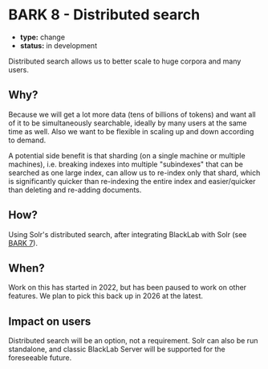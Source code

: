 # BARK 8 - Distributed search

- **type:** change
- **status:** in development

Distributed search allows us to better scale to huge corpora and many users.

## Why?

Because we will get a lot more data (tens of billions of tokens) and want all of it to be simultaneously searchable, ideally by many users at the same time as well. Also we want to be flexible in scaling up and down according to demand.

A potential side benefit is that sharding (on a single machine or multiple machines), i.e. breaking indexes into multiple "subindexes" that can be searched as one large index, can allow us to re-index only that shard, which is significantly quicker than re-indexing the entire index and easier/quicker than deleting and re-adding documents.

## How?

Using Solr's distributed search, after integrating BlackLab with Solr (see [BARK 7](bark007-solr-integration.md)).

## When?

Work on this has started in 2022, but has been paused to work on other features. We plan to pick this back up in 2026 at the latest.

## Impact on users

Distributed search will be an option, not a requirement. Solr can also be run standalone, and classic BlackLab Server will be supported for the foreseeable future.
